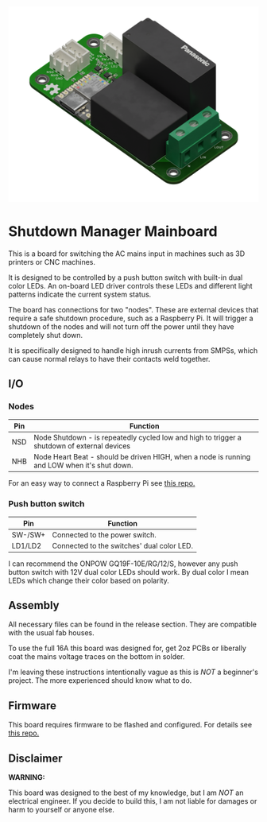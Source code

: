 ![render of the shutdown manager mainboard.](./images/render_ortho.png)

# Shutdown Manager Mainboard

This is a board for switching the AC mains input in machines such as 3D printers or CNC machines.

It is designed to be controlled by a push button switch with built-in dual color LEDs. An on-board LED driver controls these LEDs and different light patterns indicate the current system status.

The board has connections for two "nodes". These are external devices that require a safe shutdown procedure, such as a Raspberry Pi. It will trigger a shutdown of the nodes and will not turn off the power until they have completely shut down.

It is specifically designed to handle high inrush currents from SMPSs, which can cause normal relays to have their contacts weld together.

## I/O

### Nodes

| Pin | Function                                                                                     |
|-----|----------------------------------------------------------------------------------------------|
| NSD | Node Shutdown - is repeatedly cycled low and high to trigger a shutdown of external devices  |
| NHB | Node Heart Beat - should be driven HIGH, when a node is running and LOW when it's shut down. |

For an easy way to connect a Raspberry Pi see [this repo.](https://github.com/testudor/shutdown-manager-rpi-node)

### Push button switch

| Pin     | Function                                   |
|---------|--------------------------------------------|
| SW-/SW+ | Connected to the power switch.             |
| LD1/LD2 | Connected to the switches' dual color LED. |

I can recommend the ONPOW GQ19F-10E/RG/12/S, however any push button switch with 12V dual color LEDs should work. By dual color I mean LEDs which change their color based on polarity.

## Assembly

All necessary files can be found in the release section. They are compatible with the usual fab houses.

To use the full 16A this board was designed for, get 2oz PCBs or liberally coat the mains voltage traces on the bottom in solder.

I'm leaving these instructions intentionally vague as this is *NOT* a beginner's project. The more experienced should know what to do.

## Firmware

This board requires firmware to be flashed and configured. For details see [this repo.](https://github.com/testudor/shutdown-manager-firmware)

## Disclaimer

**WARNING:**

This board was designed to the best of my knowledge, but I am *NOT* an electrical engineer. If you decide to build this, I am not liable for damages or harm to yourself or anyone else.